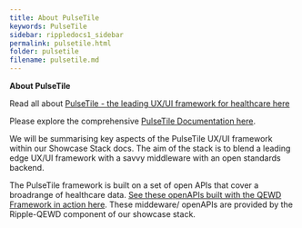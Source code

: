 ```yaml
---
title: About PulseTile
keywords: PulseTile
sidebar: rippledocs1_sidebar
permalink: pulsetile.html
folder: pulsetile
filename: pulsetile.md
---
```



**About PulseTile**

Read all about [PulseTile - the leading UX/UI framework for healthcare here](http://pulsetile.com/)

Please explore the comprehensive [PulseTile Documentation here](http://docs.pulsetile.com/).

We will be summarising key aspects of the PulseTile UX/UI framework within our Showcase Stack docs. The aim of the stack is to blend a leading edge UX/UI framework with a savvy middleware with an open standards backend.

The PulseTile framework is built on a set of open APIs that cover a broadrange of healthcare data. [See these openAPIs built with the QEWD Framework in action here](http://docs-showcase.ripple.foundation/qewd-ripple-APIs.html). These middeware/ openAPIs are provided by the Ripple-QEWD component of our showcase stack.

